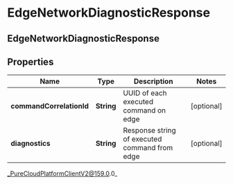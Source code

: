 # EdgeNetworkDiagnosticResponse

## EdgeNetworkDiagnosticResponse

## Properties

|Name | Type | Description | Notes|
|------------ | ------------- | ------------- | -------------|
| **commandCorrelationId** | **String** | UUID of each executed command on edge | [optional] |
| **diagnostics** | **String** | Response string of executed command from edge | [optional] |



_PureCloudPlatformClientV2@159.0.0_
